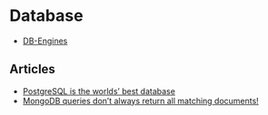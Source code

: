 # Database

* [DB-Engines](https://db-engines.com/en/)

## Articles

* [PostgreSQL is the worlds’ best database](https://www.2ndquadrant.com/en/blog/postgresql-is-the-worlds-best-database/)
* [MongoDB queries don’t always return all matching documents!](https://blog.meteor.com/mongodb-queries-dont-always-return-all-matching-documents-654b6594a827)
